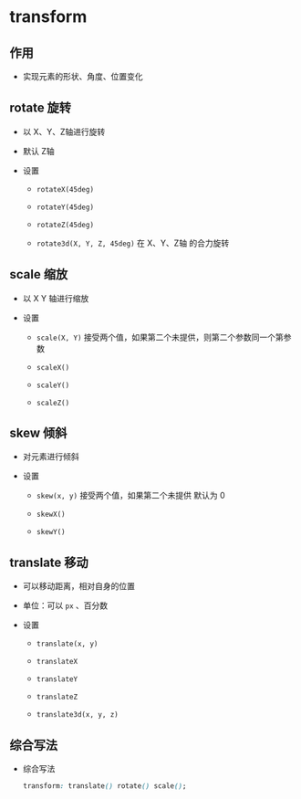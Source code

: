 # transform

## 作用

+ 实现元素的形状、角度、位置变化

## rotate 旋转

+ 以 X、Y、Z轴进行旋转

+ 默认 Z轴

+ 设置

  + `rotateX(45deg)`

  + `rotateY(45deg)`

  + `rotateZ(45deg)`

  + `rotate3d(X, Y, Z, 45deg)` 在 X、Y、Z轴 的合力旋转

## scale 缩放

+ 以 X Y 轴进行缩放

+ 设置

  + `scale(X, Y)` 接受两个值，如果第二个未提供，则第二个参数同一个第参数

  + `scaleX()`

  + `scaleY()`

  + `scaleZ()`

## skew 倾斜

+ 对元素进行倾斜

+ 设置

  + `skew(x, y)` 接受两个值，如果第二个未提供 默认为 0

  + `skewX()`

  + `skewY()`

## translate 移动

+ 可以移动距离，相对自身的位置

+ 单位：可以 `px` 、百分数

+ 设置

  + `translate(x, y)`

  + `translateX`

  + `translateY`

  + `translateZ`

  + `translate3d(x, y, z)`

## 综合写法

+ 综合写法

  ```css
  transform: translate() rotate() scale();
  ```

